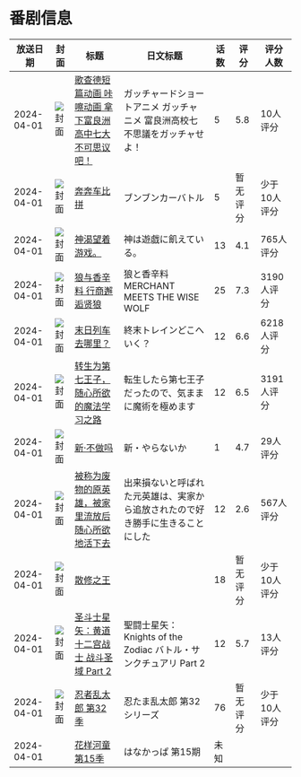 # 番剧信息

|放送日期|封面|标题|日文标题|话数|评分|评分人数|
|---|---|---|---|---|---|---|
|2024-04-01|![封面](https://lain.bgm.tv/pic/cover/c/8b/5a/492259_vZmqq.jpg)|[歌查德短篇动画 咔嚓动画 拿下富良洲高中七大不可思议吧！](https://bangumi.tv/subject/492259)|ガッチャードショートアニメ ガッチャニメ 富良洲高校七不思議をガッチャせよ！|5|5.8|10人评分|
|2024-04-01|![封面](https://lain.bgm.tv/pic/cover/c/3f/2d/503460_3Wenn.jpg)|[奔奔车比拼](https://bangumi.tv/subject/503460)|ブンブンカーバトル|5|暂无评分|少于10人评分|
|2024-04-01|![封面](https://lain.bgm.tv/pic/cover/c/2a/6d/365952_Sg7SY.jpg)|[神渴望着游戏。](https://bangumi.tv/subject/365952)|神は遊戯に飢えている。|13|4.1|765人评分|
|2024-04-01|![封面](https://lain.bgm.tv/pic/cover/c/08/df/372010_KBWk9.jpg)|[狼与香辛料 行商邂逅贤狼](https://bangumi.tv/subject/372010)|狼と香辛料 MERCHANT MEETS THE WISE WOLF|25|7.3|3190人评分|
|2024-04-01|![封面](https://lain.bgm.tv/pic/cover/c/96/6c/404809_H2HnH.jpg)|[末日列车去哪里？](https://bangumi.tv/subject/404809)|終末トレインどこへいく？|12|6.6|6218人评分|
|2024-04-01|![封面](https://lain.bgm.tv/pic/cover/c/2b/b7/407133_hGMQM.jpg)|[转生为第七王子，随心所欲的魔法学习之路](https://bangumi.tv/subject/407133)|転生したら第七王子だったので、気ままに魔術を極めます|12|6.5|3191人评分|
|2024-04-01|![封面](https://bangumi.tv/img/no_icon_subject.png)|[新·不做吗](https://bangumi.tv/subject/427427)|新・やらないか|1|4.7|29人评分|
|2024-04-01|![封面](https://lain.bgm.tv/pic/cover/c/1a/2c/442176_mWYnq.jpg)|[被称为废物的原英雄，被家里流放后随心所欲地活下去](https://bangumi.tv/subject/442176)|出来損ないと呼ばれた元英雄は、実家から追放されたので好き勝手に生きることにした|12|2.6|567人评分|
|2024-04-01|![封面](https://lain.bgm.tv/pic/cover/c/56/78/449363_J40OA.jpg)|[散修之王](https://bangumi.tv/subject/449363)||18|暂无评分|少于10人评分|
|2024-04-01|![封面](https://lain.bgm.tv/pic/cover/c/aa/15/460503_4qq63.jpg)|[圣斗士星矢：黄道十二宫战士 战斗圣域 Part 2](https://bangumi.tv/subject/460503)|聖闘士星矢：Knights of the Zodiac バトル・サンクチュアリ Part 2|12|5.7|13人评分|
|2024-04-01|![封面](https://lain.bgm.tv/pic/cover/c/74/a1/473769_h9T2h.jpg)|[忍者乱太郎 第32季](https://bangumi.tv/subject/473769)|忍たま乱太郎 第32シリーズ|76|暂无评分|少于10人评分|
|2024-04-01||[花样河童 第15季](https://bangumi.tv/subject/502500)|はなかっぱ 第15期|未知|||
